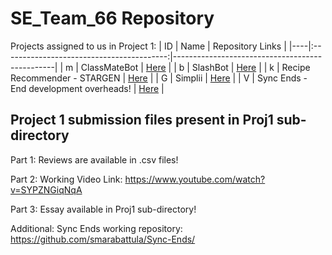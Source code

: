 # SE_Team_66 Repository

Projects assigned to us in Project 1:
| ID | Name                                    | Repository Links                                |
|----|:-----------------------------------------:|------------------------------------------------|
| m  | ClassMateBot                            | [Here](https://github.com/lyonva/ClassMateBot)       |
| b  | SlashBot                                | [Here](https://github.com/secheaper/slashbot)        |
| k  | Recipe Recommender - STARGEN            | [Here](https://github.com/het-patel99/Recipe_Recommender) |
| G  | Simplii                                 | [Here](https://github.com/adamyen/Simplii)           |
| V  | Sync Ends - End development overheads!  | [Here](https://github.com/jaymodi98/csc510-project)  |

## Project 1 submission files present in Proj1 sub-directory
Part 1: Reviews are available in .csv files! 

Part 2: Working Video Link: https://www.youtube.com/watch?v=SYPZNGiqNqA

Part 3: Essay available in Proj1 sub-directory! 

Additional: Sync Ends working repository: https://github.com/smarabattula/Sync-Ends/ 
